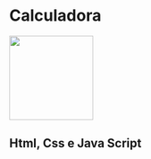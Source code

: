 # Calculadora
<img src="https://user-images.githubusercontent.com/75030292/157342932-19be8f6b-9e38-4cee-bdd2-87277c7b2f80.png" height ="150" width="150">

<h2>Html, Css e Java Script</h2>
